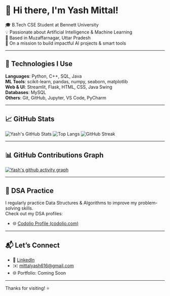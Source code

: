 
# 👋 Hi there, I'm Yash Mittal!

🎓 B.Tech CSE Student at Bennett University  
💡 Passionate about Artificial Intelligence & Machine Learning  
📍 Based in Muzaffarnagar, Uttar Pradesh  
🚀 On a mission to build impactful AI projects & smart tools

---

## 🔧 Technologies I Use

**Languages**: Python, C++, SQL, Java  
**ML Tools**: scikit-learn, pandas, numpy, seaborn, matplotlib  
**Web & UI**: Streamlit, Flask, HTML, CSS, Java Swing  
**Databases**: MySQL  
**Others**: Git, GitHub, Jupyter, VS Code, PyCharm

---

## 📈 GitHub Stats

![Yash's GitHub Stats](https://github-readme-stats.vercel.app/api?username=mittalyash616&show_icons=true&theme=radical)
![Top Langs](https://github-readme-stats.vercel.app/api/top-langs/?username=mittalyash616&layout=donut&theme=radical)
![GitHub Streak](https://streak-stats.vercel.app/api?user=mittalyash616&theme=radical&hide_border=true)



---

## 📊 GitHub Contributions Graph

[![Yash's github activity graph](https://github-readme-activity-graph.vercel.app/graph?username=mittalyash616&theme=react-dark)](https://github.com/ashutosh00710/github-readme-activity-graph)

---

## 🧠 DSA Practice

I regularly practice Data Structures & Algorithms to improve my problem-solving skills.  
Check out my DSA profiles:

- 🌐 [Codolio Profile (codolio.com)](https://codolio.com/profile/yash_mittal)

---

## 📬 Let’s Connect

- 💼 [LinkedIn](https://www.linkedin.com/in/yash-mittal-profile)
- ✉️ mittalyash616@gmail.com
- 🌐 Portfolio: Coming Soon

---

Thanks for visiting! ⭐
